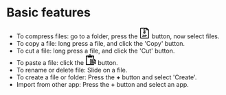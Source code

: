 # Basic features

* To compress files: go to a folder, press the ![zip](zip.png) button, now select files.
* To copy a file: long press a file, and click the 'Copy' button.
* To cut a file: long press a file, and click the 'Cut' button.
* To paste a file: click the ![paste](paste.png) button.
* To rename or delete file: Slide on a file.
* To create a file or folder: Press the **+** button and select 'Create'.
* Import from other app: Press the **+** button and select an app.